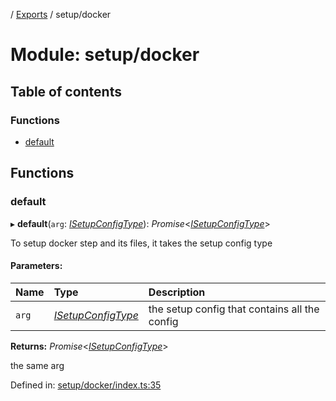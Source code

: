 [](../README.md) / [Exports](../modules.md) / setup/docker

# Module: setup/docker

## Table of contents

### Functions

- [default](setup_docker.md#default)

## Functions

### default

▸ **default**(`arg`: [*ISetupConfigType*](../interfaces/setup.isetupconfigtype.md)): *Promise*<[*ISetupConfigType*](../interfaces/setup.isetupconfigtype.md)\>

To setup docker step and its files, it takes the setup config type

#### Parameters:

Name | Type | Description |
:------ | :------ | :------ |
`arg` | [*ISetupConfigType*](../interfaces/setup.isetupconfigtype.md) | the setup config that contains all the config   |

**Returns:** *Promise*<[*ISetupConfigType*](../interfaces/setup.isetupconfigtype.md)\>

the same arg

Defined in: [setup/docker/index.ts:35](https://github.com/onzag/itemize/blob/0e9b128c/setup/docker/index.ts#L35)
